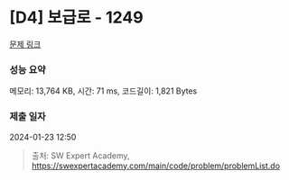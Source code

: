 # [D4] 보급로 - 1249 

[문제 링크](https://swexpertacademy.com/main/code/problem/problemDetail.do?contestProbId=AV15QRX6APsCFAYD) 

### 성능 요약

메모리: 13,764 KB, 시간: 71 ms, 코드길이: 1,821 Bytes

### 제출 일자

2024-01-23 12:50



> 출처: SW Expert Academy, https://swexpertacademy.com/main/code/problem/problemList.do
